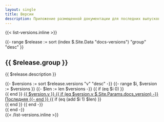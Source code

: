 ```yaml
---
layout: single
title: Версии
description: Приложение размещенной документации для последних выпусков Bootstrap, от v2 до v5.
---
```


{{< list-versions.inline >}}
<div class="row">
  {{- range $release := sort (index $.Site.Data "docs-versions") "group" "desc" }}
  <div class="col-md-6 col-lg-4 col-xl mb-4">
    <h2>{{ $release.group }}</h2>
    <p>{{ $release.description }}</p>
    {{- $versions := sort $release.versions "v" "desc" -}}
    {{- range $i, $version := $versions }}
      {{- $len := len $versions -}}
      {{ if (eq $i 0) }}<div class="list-group">{{ end }}
        <a class="list-group-item list-group-item-action py-2 text-primary{{ if (eq $version.v $.Site.Params.docs_version) }} d-flex justify-content-between align-items-center{{ end }}" href="{{ $release.baseurl }}/{{ $version.v }}/">
          {{ $version.v }}
          {{ if (eq $version.v $.Site.Params.docs_version) -}}
          <span class="badge badge-primary">Последняя</span>
          {{- end }}
        </a>
      {{ if (eq (add $i 1) $len) }}</div>{{ end }}
    {{ end -}}
  </div>
  {{ end -}}
</div>
{{< /list-versions.inline >}}
